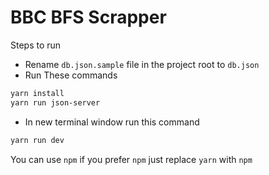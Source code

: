 # BBC BFS Scrapper

Steps to run

- Rename `db.json.sample` file in the project root to `db.json`
- Run These commands

```bash
yarn install
yarn run json-server
```

- In new terminal window run this command

```bash
yarn run dev
```

You can use `npm` if you prefer `npm` just replace `yarn` with `npm`
